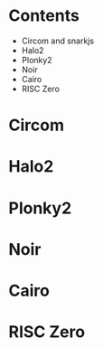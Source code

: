 # Contents
- Circom and snarkjs
- Halo2
- Plonky2
- Noir
- Cairo
- RISC Zero
# Circom
# Halo2 
# Plonky2
# Noir 
# Cairo 
# RISC Zero
